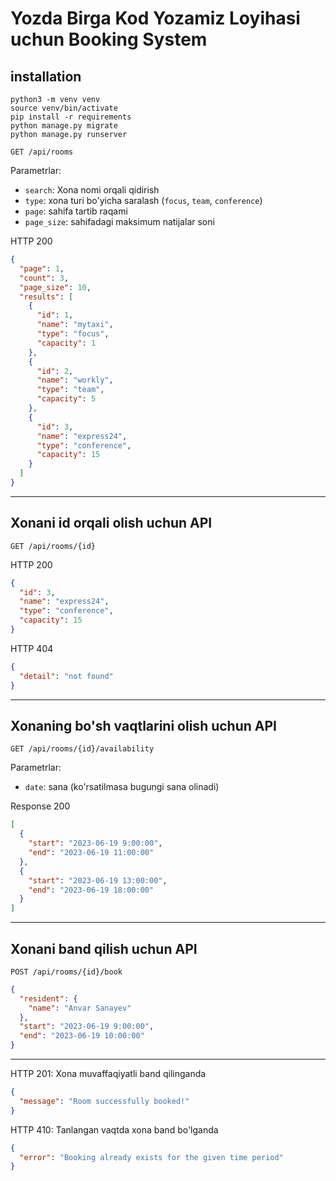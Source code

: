 # Yozda Birga Kod Yozamiz Loyihasi uchun Booking System

## installation

```
python3 -m venv venv
source venv/bin/activate
pip install -r requirements
python manage.py migrate
python manage.py runserver
```

```
GET /api/rooms
```

Parametrlar:

- `search`: Xona nomi orqali qidirish
- `type`: xona turi bo'yicha saralash (`focus`, `team`, `conference`)
- `page`: sahifa tartib raqami
- `page_size`: sahifadagi maksimum natijalar soni

HTTP 200

```json
{
  "page": 1,
  "count": 3,
  "page_size": 10,
  "results": [
    {
      "id": 1,
      "name": "mytaxi",
      "type": "focus",
      "capacity": 1
    },
    {
      "id": 2,
      "name": "workly",
      "type": "team",
      "capacity": 5
    },
    {
      "id": 3,
      "name": "express24",
      "type": "conference",
      "capacity": 15
    }
  ]
}
```

---

## Xonani id orqali olish uchun API

```
GET /api/rooms/{id}
```

HTTP 200

```json
{
  "id": 3,
  "name": "express24",
  "type": "conference",
  "capacity": 15
}
```

HTTP 404

```json
{
  "detail": "not found"
}
```

---

## Xonaning bo'sh vaqtlarini olish uchun API

```
GET /api/rooms/{id}/availability
```

Parametrlar:

- `date`: sana (ko'rsatilmasa bugungi sana olinadi)

Response 200

```json
[
  {
    "start": "2023-06-19 9:00:00",
    "end": "2023-06-19 11:00:00"
  },
  {
    "start": "2023-06-19 13:00:00",
    "end": "2023-06-19 18:00:00"
  }
]
```

---

## Xonani band qilish uchun API

```
POST /api/rooms/{id}/book
```

```json
{
  "resident": {
    "name": "Anvar Sanayev"
  },
  "start": "2023-06-19 9:00:00",
  "end": "2023-06-19 10:00:00"
}
```

---

HTTP 201: Xona muvaffaqiyatli band qilinganda

```json
{
  "message": "Room successfully booked!"
}
```

HTTP 410: Tanlangan vaqtda xona band bo'lganda

```json
{
  "error": "Booking already exists for the given time period"
}
```
